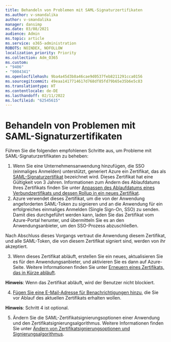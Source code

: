 ```yaml
---
title: Behandeln von Problemen mit SAML-Signaturzertifikaten
ms.author: v-smandalika
author: v-smandalika
manager: dansimp
ms.date: 03/08/2021
audience: Admin
ms.topic: article
ms.service: o365-administration
ROBOTS: NOINDEX, NOFOLLOW
localization_priority: Priority
ms.collection: Adm_O365
ms.custom:
- "9406"
- "9004341"
ms.openlocfilehash: 9ba4a45d3b8a46cae9d0537feb8211291cca0156
ms.sourcegitcommit: 49eaa1417714617d768df85fd79b65e35b6e5c83
ms.translationtype: HT
ms.contentlocale: de-DE
ms.lasthandoff: 02/11/2022
ms.locfileid: "62545615"
---
```

# <a name="troubleshoot-saml-signing-certificate-issues"></a>Behandeln von Problemen mit SAML-Signaturzertifikaten

Führen Sie die folgenden empfohlenen Schritte aus, um Probleme mit SAML-Signaturzertifikaten zu beheben:

1. Wenn Sie eine Unternehmensanwendung hinzufügen, die SSO (einmaliges Anmelden) unterstützt, generiert Azure ein Zertifikat, das als [SAML-Signaturzertifikat](https://docs.microsoft.com/azure/active-directory/manage-apps/manage-certificates-for-federated-single-sign-on#auto-generated-certificate-for-gallery-and-non-gallery-applications) bezeichnet wird. Dieses Zertifikat hat eine Gültigkeit von 3 Jahren. Informationen zum Ändern des Ablaufdatums Ihres Zertifikats finden Sie unter [Anpassen des Ablaufdatums eines Verbundzertifikats und dessen Rollup in ein neues Zertifikat](https://docs.microsoft.com/azure/active-directory/manage-apps/manage-certificates-for-federated-single-sign-on#customize-the-expiration-date-for-your-federation-certificate-and-roll-it-over-to-a-new-certificate).
2. Azure verwendet dieses Zertifikat, um die von der Anwendung angeforderten SAML-Token zu signieren und an die Anwendung für ein erfolgreiches einmaliges Anmelden (Single Sign-On, SSO) zu senden. Damit dies durchgeführt werden kann, laden Sie das Zertifikat vom Azure-Portal herunter, und übermitteln Sie es an den Anwendungsanbieter, um den SSO-Prozess abzuschließen.

Nach Abschluss dieses Vorgangs vertraut die Anwendung diesem Zertifikat, und alle SAML-Token, die von diesem Zertifikat signiert sind, werden von ihr akzeptiert.

3. Wenn dieses Zertifikat abläuft, erstellen Sie ein neues, aktualisieren Sie es für den Anwendungsanbieter, und aktivieren Sie es dann auf Azure-Seite. Weitere Informationen finden Sie unter [Erneuern eines Zertifikats, das in Kürze abläuft](https://docs.microsoft.com/azure/active-directory/manage-apps/manage-certificates-for-federated-single-sign-on#renew-a-certificate-that-will-soon-expire).

**Hinweis**: Wenn das Zertifikat abläuft, wird der Benutzer nicht blockiert.

4. [Fügen Sie eine E-Mail-Adresse für Benachrichtigungen hinzu](https://docs.microsoft.com/azure/active-directory/manage-apps/manage-certificates-for-federated-single-sign-on#add-email-notification-addresses-for-certificate-expiration), die Sie vor Ablauf des aktuellen Zertifikats erhalten wollen.

**Hinweis**: Schritt 4 ist optional.

5. Ändern Sie die SAML-Zertifikatsignierungsoptionen einer Anwendung und den Zertifikatsignierungsalgorithmus. Weitere Informationen finden Sie unter [Ändern von Zertifikatsignierungsoptionen und Signierungsalgorithmus](https://docs.microsoft.com/azure/active-directory/manage-apps/certificate-signing-options).

